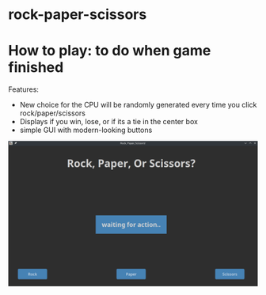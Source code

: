 # rock-paper-scissors

# How to play: to do when game finished


Features:

- New choice for the CPU will be randomly generated every time you click rock/paper/scissors
- Displays if you win, lose, or if its a tie in the center box
- simple GUI with modern-looking buttons

![Screenshot of rock paper scissors game](https://raw.githubusercontent.com/Meikozen/rock-paper-scissors/refs/heads/main/rock_paper_scissors-Screenshot.png)
